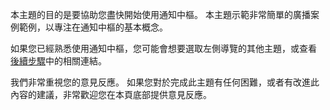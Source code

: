 
本主題的目的是要協助您盡快開始使用通知中樞。 本主題示範非常簡單的廣播案例範例，以專注在通知中樞的基本概念。

如果您已經熟悉使用通知中樞，您可能會想要選取左側導覽的其他主題，或查看 [後續步驟](#next-steps)中的相關連結。

我們非常重視您的意見反應。 如果您對於完成此主題有任何困難，或者有改進此內容的建議，非常歡迎您在本頁底部提供意見反應。



<!--HONumber=Nov16_HO2-->


